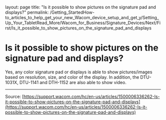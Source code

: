 layout: page
title: "Is it possible to show pictures on the signature pad and displays?"
permalink: /Getting_StartedHow-to_articles_to_help_get_your_new_Wacom_device_setup_and_get_y/Setting_Up_Your_TabletRead_More/Wacom_for_Business/Signature_Devices/Next/First/Is_it_possible_to_show_pictures_on_the_signature_pad_and_displays

# Is it possible to show pictures on the signature pad and displays?

Yes, any color signature pad or displays is able to show pictures/images based on resolution, size, and color of the display. In addition, the DTU-1031X, DTU-1141 and DTH-1152 are also able to show video.

---
Source: [https://support.wacom.com/hc/en-us/articles/1500006336262-Is-it-possible-to-show-pictures-on-the-signature-pad-and-displays](https://support.wacom.com/hc/en-us/articles/1500006336262-Is-it-possible-to-show-pictures-on-the-signature-pad-and-displays)
